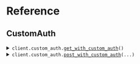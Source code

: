 # Reference
## CustomAuth
<details><summary><code>client.custom_auth.<a href="src/seed/custom_auth/client.py">get_with_custom_auth</a>()</code></summary>
<dl>
<dd>

#### 📝 Description

<dl>
<dd>

<dl>
<dd>

GET request with custom auth scheme
</dd>
</dl>
</dd>
</dl>

#### 🔌 Usage

<dl>
<dd>

<dl>
<dd>

```python
from seed import SeedCustomAuth
client = SeedCustomAuth(custom_auth_scheme="YOUR_CUSTOM_AUTH_SCHEME", base_url="https://yourhost.com/path/to/api", )
client.custom_auth.get_with_custom_auth()

```
</dd>
</dl>
</dd>
</dl>

#### ⚙️ Parameters

<dl>
<dd>

<dl>
<dd>

**request_options:** `typing.Optional[RequestOptions]` — Request-specific configuration.
    
</dd>
</dl>
</dd>
</dl>


</dd>
</dl>
</details>

<details><summary><code>client.custom_auth.<a href="src/seed/custom_auth/client.py">post_with_custom_auth</a>(...)</code></summary>
<dl>
<dd>

#### 📝 Description

<dl>
<dd>

<dl>
<dd>

POST request with custom auth scheme
</dd>
</dl>
</dd>
</dl>

#### 🔌 Usage

<dl>
<dd>

<dl>
<dd>

```python
from seed import SeedCustomAuth
client = SeedCustomAuth(custom_auth_scheme="YOUR_CUSTOM_AUTH_SCHEME", base_url="https://yourhost.com/path/to/api", )
client.custom_auth.post_with_custom_auth(request={'key': 'value'}
, )

```
</dd>
</dl>
</dd>
</dl>

#### ⚙️ Parameters

<dl>
<dd>

<dl>
<dd>

**request:** `typing.Optional[typing.Any]` 
    
</dd>
</dl>

<dl>
<dd>

**request_options:** `typing.Optional[RequestOptions]` — Request-specific configuration.
    
</dd>
</dl>
</dd>
</dl>


</dd>
</dl>
</details>

